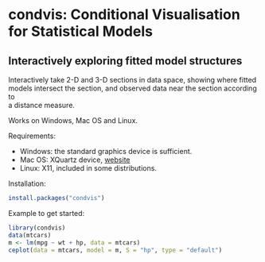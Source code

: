 condvis: Conditional Visualisation for Statistical Models
=========================================================

Interactively exploring fitted model structures
-----------------------------------------------

Interactively take 2-D and 3-D sections in data space, showing where fitted  
models intersect the section, and observed data near the section according to  
a distance measure.

Works on Windows, Mac OS and Linux.

Requirements:  
  * Windows: the standard graphics device is sufficient.  
  * Mac OS: XQuartz device, [website](http://www.xquartz.org/)  
  * Linux: X11, included in some distributions.  

Installation:
```r
install.packages("condvis")
```

Example to get started:  
```r
library(condvis)
data(mtcars)
m <- lm(mpg ~ wt + hp, data = mtcars)
ceplot(data = mtcars, model = m, S = "hp", type = "default")
```
